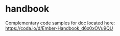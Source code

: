 # handbook
Complementary code samples for doc located here:
https://coda.io/d/Ember-Handbook_d6x0xOVu9QU

